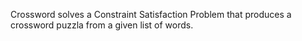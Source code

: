 Crossword solves a Constraint Satisfaction Problem that produces a crossword puzzla from a given list of words.
